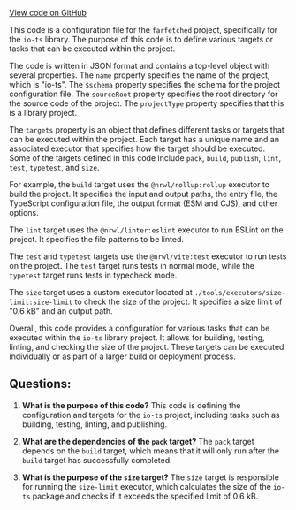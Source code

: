 [View code on GitHub](https://github.com/igorkamyshev/farfetched/packages/io-ts/project.json)

This code is a configuration file for the `farfetched` project, specifically for the `io-ts` library. The purpose of this code is to define various targets or tasks that can be executed within the project.

The code is written in JSON format and contains a top-level object with several properties. The `name` property specifies the name of the project, which is "io-ts". The `$schema` property specifies the schema for the project configuration file. The `sourceRoot` property specifies the root directory for the source code of the project. The `projectType` property specifies that this is a library project.

The `targets` property is an object that defines different tasks or targets that can be executed within the project. Each target has a unique name and an associated executor that specifies how the target should be executed. Some of the targets defined in this code include `pack`, `build`, `publish`, `lint`, `test`, `typetest`, and `size`.

For example, the `build` target uses the `@nrwl/rollup:rollup` executor to build the project. It specifies the input and output paths, the entry file, the TypeScript configuration file, the output format (ESM and CJS), and other options.

The `lint` target uses the `@nrwl/linter:eslint` executor to run ESLint on the project. It specifies the file patterns to be linted.

The `test` and `typetest` targets use the `@nrwl/vite:test` executor to run tests on the project. The `test` target runs tests in normal mode, while the `typetest` target runs tests in typecheck mode.

The `size` target uses a custom executor located at `./tools/executors/size-limit:size-limit` to check the size of the project. It specifies a size limit of "0.6 kB" and an output path.

Overall, this code provides a configuration for various tasks that can be executed within the `io-ts` library project. It allows for building, testing, linting, and checking the size of the project. These targets can be executed individually or as part of a larger build or deployment process.
## Questions: 
 1. **What is the purpose of this code?**
   This code is defining the configuration and targets for the `io-ts` project, including tasks such as building, testing, linting, and publishing.

2. **What are the dependencies of the `pack` target?**
   The `pack` target depends on the `build` target, which means that it will only run after the `build` target has successfully completed.

3. **What is the purpose of the `size` target?**
   The `size` target is responsible for running the `size-limit` executor, which calculates the size of the `io-ts` package and checks if it exceeds the specified limit of 0.6 kB.